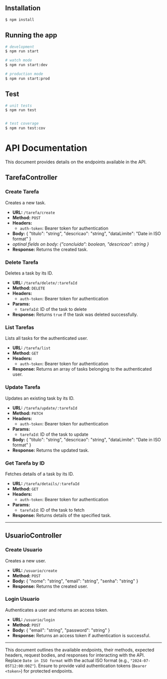 ## Installation

```bash
$ npm install
```

## Running the app

```bash
# development
$ npm run start

# watch mode
$ npm run start:dev

# production mode
$ npm run start:prod
```

## Test

```bash
# unit tests
$ npm run test


# test coverage
$ npm run test:cov
```


# API Documentation

This document provides details on the endpoints available in the API.

## TarefaController

### Create Tarefa

Creates a new task.

- **URL:** `/tarefa/create`
- **Method:** `POST`
- **Headers:**
  - `auth-token`: Bearer token for authentication
- **Body:**
  {
    "titulo": "string",
    "descricao": "string",
    "dataLimite": "Date in ISO format"
  }
- *optinal fields on body: {"concluida": boolean, "descricao": string }*
- **Response:** Returns the created task.

### Delete Tarefa

Deletes a task by its ID.

- **URL:** `/tarefa/delete/:tarefaId`
- **Method:** `DELETE`
- **Headers:**
  - `auth-token`: Bearer token for authentication
- **Params:**
  - `tarefaId`: ID of the task to delete
- **Response:** Returns `true` if the task was deleted successfully.

### List Tarefas

Lists all tasks for the authenticated user.

- **URL:** `/tarefa/list`
- **Method:** `GET`
- **Headers:**
  - `auth-token`: Bearer token for authentication
- **Response:** Returns an array of tasks belonging to the authenticated user.

### Update Tarefa

Updates an existing task by its ID.

- **URL:** `/tarefa/update/:tarefaId`
- **Method:** `PATCH`
- **Headers:**
  - `auth-token`: Bearer token for authentication
- **Params:**
  - `tarefaId`: ID of the task to update
- **Body:**
  {
    "titulo": "string",
    "descricao": "string",
    "dataLimite": "Date in ISO format"
  }
- **Response:** Returns the updated task.

### Get Tarefa by ID

Fetches details of a task by its ID.

- **URL:** `/tarefa/details/:tarefaId`
- **Method:** `GET`
- **Headers:**
  - `auth-token`: Bearer token for authentication
- **Params:**
  - `tarefaId`: ID of the task to fetch
- **Response:** Returns details of the specified task.

---

## UsuarioController

### Create Usuario

Creates a new user.

- **URL:** `/usuario/create`
- **Method:** `POST`
- **Body:**
  {
    "nome": "string",
    "email": "string",
    "senha": "string"
  }
- **Response:** Returns the created user.

### Login Usuario

Authenticates a user and returns an access token.

- **URL:** `/usuario/login`
- **Method:** `POST`
- **Body:**
  {
    "email": "string",
    "password": "string"
  }
- **Response:** Returns an access token if authentication is successful.

---

This document outlines the available endpoints, their methods, expected headers, request bodies, and responses for interacting with the API. Replace `Date in ISO format` with the actual ISO format (e.g., `"2024-07-05T12:00:00Z"`). Ensure to provide valid authentication tokens (`Bearer <token>`) for protected endpoints.